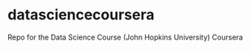 datasciencecoursera
===================

Repo for the Data Science Course (John Hopkins University) Coursera
